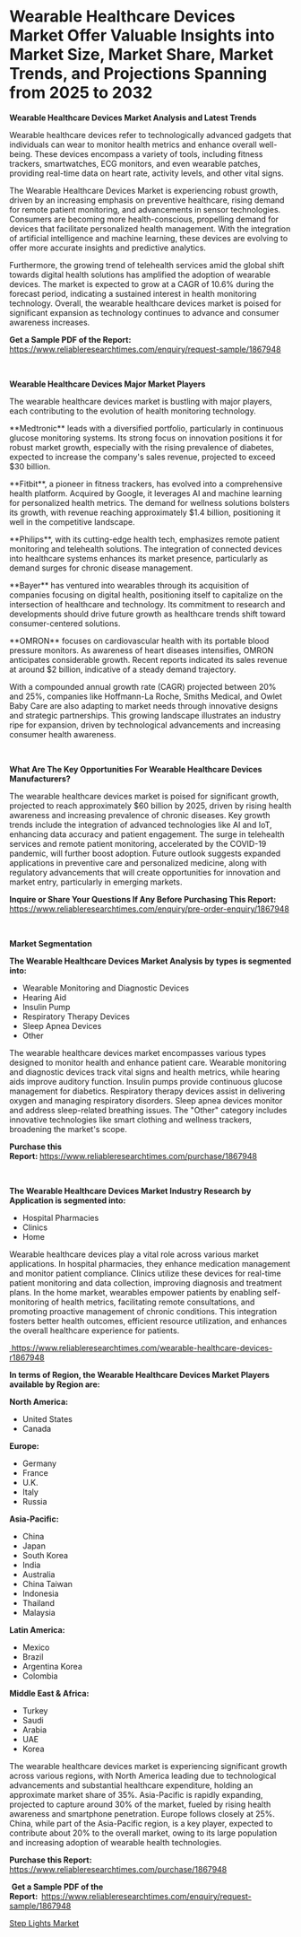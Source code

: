 <p><h1>Wearable Healthcare Devices Market Offer Valuable Insights into Market Size, Market Share, Market Trends, and Projections Spanning from 2025 to 2032</h1></p><p><strong>Wearable Healthcare Devices Market Analysis and Latest Trends</strong></p>
<p><p>Wearable healthcare devices refer to technologically advanced gadgets that individuals can wear to monitor health metrics and enhance overall well-being. These devices encompass a variety of tools, including fitness trackers, smartwatches, ECG monitors, and even wearable patches, providing real-time data on heart rate, activity levels, and other vital signs.</p><p>The Wearable Healthcare Devices Market is experiencing robust growth, driven by an increasing emphasis on preventive healthcare, rising demand for remote patient monitoring, and advancements in sensor technologies. Consumers are becoming more health-conscious, propelling demand for devices that facilitate personalized health management. With the integration of artificial intelligence and machine learning, these devices are evolving to offer more accurate insights and predictive analytics.</p><p>Furthermore, the growing trend of telehealth services amid the global shift towards digital health solutions has amplified the adoption of wearable devices. The market is expected to grow at a CAGR of 10.6% during the forecast period, indicating a sustained interest in health monitoring technology. Overall, the wearable healthcare devices market is poised for significant expansion as technology continues to advance and consumer awareness increases.</p></p>
<p><strong>Get a Sample PDF of the Report:&nbsp;</strong> <a href="https://www.reliableresearchtimes.com/enquiry/request-sample/1867948?utm_campaign=2389&utm_medium=2&utm_source=Github&utm_content=ia&utm_term=07022025&utm_id=wearable-healthcare-devices">https://www.reliableresearchtimes.com/enquiry/request-sample/1867948</a></p>
<p>&nbsp;</p>
<p><strong>Wearable Healthcare Devices Major Market Players</strong></p>
<p><p>The wearable healthcare devices market is bustling with major players, each contributing to the evolution of health monitoring technology. </p><p>**Medtronic** leads with a diversified portfolio, particularly in continuous glucose monitoring systems. Its strong focus on innovation positions it for robust market growth, especially with the rising prevalence of diabetes, expected to increase the company's sales revenue, projected to exceed $30 billion.</p><p>**Fitbit**, a pioneer in fitness trackers, has evolved into a comprehensive health platform. Acquired by Google, it leverages AI and machine learning for personalized health metrics. The demand for wellness solutions bolsters its growth, with revenue reaching approximately $1.4 billion, positioning it well in the competitive landscape.</p><p>**Philips**, with its cutting-edge health tech, emphasizes remote patient monitoring and telehealth solutions. The integration of connected devices into healthcare systems enhances its market presence, particularly as demand surges for chronic disease management.</p><p>**Bayer** has ventured into wearables through its acquisition of companies focusing on digital health, positioning itself to capitalize on the intersection of healthcare and technology. Its commitment to research and developments should drive future growth as healthcare trends shift toward consumer-centered solutions.</p><p>**OMRON** focuses on cardiovascular health with its portable blood pressure monitors. As awareness of heart diseases intensifies, OMRON anticipates considerable growth. Recent reports indicated its sales revenue at around $2 billion, indicative of a steady demand trajectory.</p><p>With a compounded annual growth rate (CAGR) projected between 20% and 25%, companies like Hoffmann-La Roche, Smiths Medical, and Owlet Baby Care are also adapting to market needs through innovative designs and strategic partnerships. This growing landscape illustrates an industry ripe for expansion, driven by technological advancements and increasing consumer health awareness.</p></p>
<p>&nbsp;</p>
<p><strong>What Are The Key Opportunities For Wearable Healthcare Devices Manufacturers?</strong></p>
<p><p>The wearable healthcare devices market is poised for significant growth, projected to reach approximately $60 billion by 2025, driven by rising health awareness and increasing prevalence of chronic diseases. Key growth trends include the integration of advanced technologies like AI and IoT, enhancing data accuracy and patient engagement. The surge in telehealth services and remote patient monitoring, accelerated by the COVID-19 pandemic, will further boost adoption. Future outlook suggests expanded applications in preventive care and personalized medicine, along with regulatory advancements that will create opportunities for innovation and market entry, particularly in emerging markets.</p></p>
<p><strong>Inquire or Share Your Questions If Any Before Purchasing This Report:</strong> <a href="https://www.reliableresearchtimes.com/enquiry/pre-order-enquiry/1867948?utm_campaign=2389&utm_medium=2&utm_source=Github&utm_content=ia&utm_term=07022025&utm_id=wearable-healthcare-devices">https://www.reliableresearchtimes.com/enquiry/pre-order-enquiry/1867948</a></p>
<p>&nbsp;</p>
<p><strong>Market Segmentation</strong></p>
<p><strong>The Wearable Healthcare Devices Market Analysis by types is segmented into:</strong></p>
<p><ul><li>Wearable Monitoring and Diagnostic Devices</li><li>Hearing Aid</li><li>Insulin Pump</li><li>Respiratory Therapy Devices</li><li>Sleep Apnea Devices</li><li>Other</li></ul></p>
<p><p>The wearable healthcare devices market encompasses various types designed to monitor health and enhance patient care. Wearable monitoring and diagnostic devices track vital signs and health metrics, while hearing aids improve auditory function. Insulin pumps provide continuous glucose management for diabetics. Respiratory therapy devices assist in delivering oxygen and managing respiratory disorders. Sleep apnea devices monitor and address sleep-related breathing issues. The "Other" category includes innovative technologies like smart clothing and wellness trackers, broadening the market's scope.</p></p>
<p><strong>Purchase this Report:&nbsp;</strong><a href="https://www.reliableresearchtimes.com/purchase/1867948?utm_campaign=2389&utm_medium=2&utm_source=Github&utm_content=ia&utm_term=07022025&utm_id=wearable-healthcare-devices">https://www.reliableresearchtimes.com/purchase/1867948</a></p>
<p>&nbsp;</p>
<p><strong>The Wearable Healthcare Devices Market Industry Research by Application is segmented into:</strong></p>
<p><ul><li>Hospital Pharmacies</li><li>Clinics</li><li>Home</li></ul></p>
<p><p>Wearable healthcare devices play a vital role across various market applications. In hospital pharmacies, they enhance medication management and monitor patient compliance. Clinics utilize these devices for real-time patient monitoring and data collection, improving diagnosis and treatment plans. In the home market, wearables empower patients by enabling self-monitoring of health metrics, facilitating remote consultations, and promoting proactive management of chronic conditions. This integration fosters better health outcomes, efficient resource utilization, and enhances the overall healthcare experience for patients.</p></p>
<p><a href="https://www.reliableresearchtimes.com/wearable-healthcare-devices-r1867948?utm_campaign=2389&utm_medium=2&utm_source=Github&utm_content=ia&utm_term=07022025&utm_id=wearable-healthcare-devices">&nbsp;https://www.reliableresearchtimes.com/wearable-healthcare-devices-r1867948</a></p>
<p><strong>In terms of Region, the Wearable Healthcare Devices Market Players available by Region are:</strong></p>
<p>
    <p> <strong> North America: </strong>
        <ul>
            <li>United States</li>
            <li>Canada</li>
        </ul>
        </p> 
    <p> <strong> Europe: </strong>
        <ul>
            <li>Germany</li>
            <li>France</li>
            <li>U.K.</li>
            <li>Italy</li>
            <li>Russia</li>
        </ul>
        </p> 
    <p> <strong> Asia-Pacific: </strong>
        <ul>
            <li>China</li>
            <li>Japan</li>
            <li>South Korea</li>
            <li>India</li>
            <li>Australia</li>
            <li>China Taiwan</li>
            <li>Indonesia</li>
            <li>Thailand</li>
            <li>Malaysia</li>
        </ul>
        </p> 
    <p> <strong> Latin America: </strong>
        <ul>
            <li>Mexico</li>
            <li>Brazil</li>
            <li>Argentina Korea</li>
            <li>Colombia</li>
        </ul>
        </p> 
    <p> <strong> Middle East & Africa: </strong>
        <ul>
            <li>Turkey</li>
            <li>Saudi</li>
            <li>Arabia</li>
            <li>UAE</li>
            <li>Korea</li>
        </ul>
    </p>
    </p>
<p><p>The wearable healthcare devices market is experiencing significant growth across various regions, with North America leading due to technological advancements and substantial healthcare expenditure, holding an approximate market share of 35%. Asia-Pacific is rapidly expanding, projected to capture around 30% of the market, fueled by rising health awareness and smartphone penetration. Europe follows closely at 25%. China, while part of the Asia-Pacific region, is a key player, expected to contribute about 20% to the overall market, owing to its large population and increasing adoption of wearable health technologies.</p></p>
<p><strong>Purchase this Report: </strong><a href="https://www.reliableresearchtimes.com/purchase/1867948?utm_campaign=2389&utm_medium=2&utm_source=Github&utm_content=ia&utm_term=07022025&utm_id=wearable-healthcare-devices">https://www.reliableresearchtimes.com/purchase/1867948</a></p>
<p>&nbsp;<strong>Get a Sample PDF of the Report:&nbsp;&nbsp;</strong><a href="https://www.reliableresearchtimes.com/enquiry/request-sample/1867948?utm_campaign=2389&utm_medium=2&utm_source=Github&utm_content=ia&utm_term=07022025&utm_id=wearable-healthcare-devices">https://www.reliableresearchtimes.com/enquiry/request-sample/1867948</a></p>
<p><strong></strong></p>
<p><p><a href="https://github.com/pelahotayabe/Market-Research-Report-List-1/blob/main/step-lights-market.md?utm_campaign=2389&utm_medium=2&utm_source=Github&utm_content=ia&utm_term=07022025&utm_id=wearable-healthcare-devices">Step Lights Market</a></p></p>